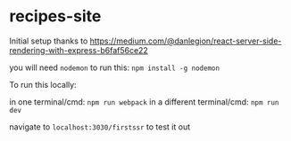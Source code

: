 # recipes-site

Initial setup thanks to https://medium.com/@danlegion/react-server-side-rendering-with-express-b6faf56ce22

you will need `nodemon` to run this: `npm install -g nodemon`

To run this locally:

in one terminal/cmd: `npm run webpack`
in a different terminal/cmd: `npm run dev`

navigate to `localhost:3030/firstssr` to test it out